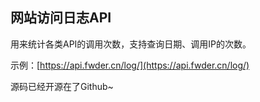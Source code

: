 ## 网站访问日志API

用来统计各类API的调用次数，支持查询日期、调用IP的次数。

示例：[https://api.fwder.cn/log/](https://api.fwder.cn/log/)

源码已经开源在了Github~
